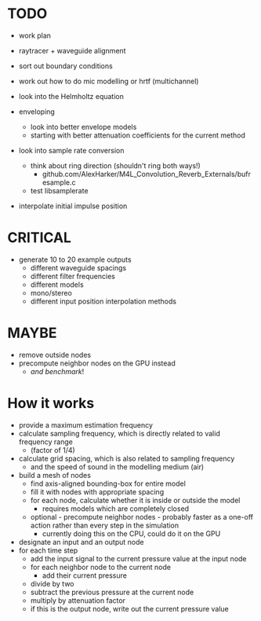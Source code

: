 TODO
====

* work plan

* raytracer + waveguide alignment

* sort out boundary conditions
* work out how to do mic modelling or hrtf (multichannel)

* look into the Helmholtz equation

* enveloping
    * look into better envelope models
    * starting with better attenuation coefficients for the current method

* look into sample rate conversion
    * think about ring direction (shouldn't ring both ways!)
        * github.com/AlexHarker/M4L_Convolution_Reverb_Externals/bufresample.c
    * test libsamplerate

* interpolate initial impulse position

CRITICAL
========

* generate 10 to 20 example outputs
    * different waveguide spacings
    * different filter frequencies
    * different models
    * mono/stereo
    * different input position interpolation methods

MAYBE
=====

* remove outside nodes
* precompute neighbor nodes on the GPU instead
    * *and benchmark*!

How it works
============

* provide a maximum estimation frequency
* calculate sampling frequency, which is directly related to valid frequency
  range
    * (factor of 1/4)
* calculate grid spacing, which is also related to sampling frequency
    * and the speed of sound in the modelling medium (air)
* build a mesh of nodes
    * find axis-aligned bounding-box for entire model
    * fill it with nodes with appropriate spacing
    * for each node, calculate whether it is inside or outside the model
        * requires models which are completely closed
    * optional - precompute neighbor nodes - probably faster as a one-off
      action rather than every step in the simulation
        * currently doing this on the CPU, could do it on the GPU
* designate an input and an output node
* for each time step
    * add the input signal to the current pressure value at the input node
    * for each neighbor node to the current node
        * add their current pressure
    * divide by two
    * subtract the previous pressure at the current node
    * multiply by attenuation factor
    * if this is the output node, write out the current pressure value
